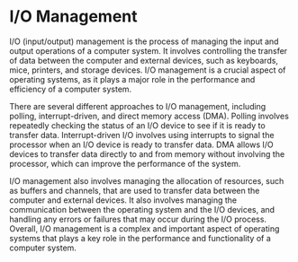 # I/O Management

I/O (input/output) management is the process of managing the input and output operations of a computer system. It involves controlling the transfer of data between the computer and external devices, such as keyboards, mice, printers, and storage devices. I/O management is a crucial aspect of operating systems, as it plays a major role in the performance and efficiency of a computer system.

There are several different approaches to I/O management, including polling, interrupt-driven, and direct memory access (DMA). Polling involves repeatedly checking the status of an I/O device to see if it is ready to transfer data. Interrupt-driven I/O involves using interrupts to signal the processor when an I/O device is ready to transfer data. DMA allows I/O devices to transfer data directly to and from memory without involving the processor, which can improve the performance of the system.

I/O management also involves managing the allocation of resources, such as buffers and channels, that are used to transfer data between the computer and external devices. It also involves managing the communication between the operating system and the I/O devices, and handling any errors or failures that may occur during the I/O process. Overall, I/O management is a complex and important aspect of operating systems that plays a key role in the performance and functionality of a computer system.
